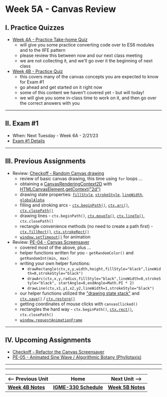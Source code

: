 # Week 5A - Canvas Review

## I. Practice Quizzes
- [Week 4A - Practice Take-home Quiz](../notes/week-4A-practice-quiz.md)
  - will give you some practice converting code over to ES6 modules and to the IIFE pattern
  - please review this between now and our next class meeting
  - we are not collecting it, and we'll go over it the beginning of next class
- [Week 4B - Practice Quiz](../notes/week-4B-practice-quiz.md)
  - this covers many of the canvas concepts you are expected to know for Exam #1
  - go ahead and get started on it right now
  - some of this content we haven't covered yet - but will today!
  - we will give you some in-class time to work on it, and then go over the correct answers with you 

<hr>

## II. Exam #1
- When: Next Tuesday - Week 6A - 2/21/23
- [Exam #1 Details](../notes/exam-1-details.md)

<hr>

## III. Previous Assignments
- Review: [Checkoff - Random Canvas drawing](../notes/random-canvas-stuff.md)
  - review of basic canvas drawing, this time using `for` loops ...
  - obtaining a [CanvasRenderingContext2D](https://developer.mozilla.org/en-US/docs/Web/API/CanvasRenderingContext2D) with [HTMLCanvasElement.getContext("2d")](https://developer.mozilla.org/en-US/docs/Web/API/HTMLCanvasElement/getContext)
  - drawing state properties: [`fillStyle`](https://developer.mozilla.org/en-US/docs/Web/API/CanvasRenderingContext2D/fillStyle), [`strokeStyle`](https://developer.mozilla.org/en-US/docs/Web/API/CanvasRenderingContext2D/strokeStyle), [`lineWidth`](https://developer.mozilla.org/en-US/docs/Web/API/CanvasRenderingContext2D/lineWidth), [`globalAlpha`](https://developer.mozilla.org/en-US/docs/Web/API/CanvasRenderingContext2D/globalAlpha)
  - filling and stroking arcs - [`ctx.beginPath()`](https://developer.mozilla.org/en-US/docs/Web/API/CanvasRenderingContext2D/beginPath), [`ctx.arc()`](https://developer.mozilla.org/en-US/docs/Web/API/CanvasRenderingContext2D/arc), [`ctx.closePath()`](https://developer.mozilla.org/en-US/docs/Web/API/CanvasRenderingContext2D/closePath)
  - drawing lines - `ctx.beginPath()`, [`ctx.moveTo()`](https://developer.mozilla.org/en-US/docs/Web/API/CanvasRenderingContext2D/moveTo), [`ctx.lineTo()`](https://developer.mozilla.org/en-US/docs/Web/API/CanvasRenderingContext2D/lineTo), `ctx.closePath()`
  - rectangle convenience methods (no need to create a path first) - [`ctx.fillRect()`](https://developer.mozilla.org/en-US/docs/Web/API/CanvasRenderingContext2D/fillRect), [`ctx.strokeRect()`](https://developer.mozilla.org/en-US/docs/Web/API/CanvasRenderingContext2D/strokeRect)
  - [`window.setTimeout()`](https://developer.mozilla.org/en-US/docs/Web/API/setTimeout) for animation
- Review: [PE-04 - Canvas Screensaver](../pe/pe-04.md)
  - covered most of the above, plus ...
  - helper functions written for you - `getRandomColor()` and `getRandomInt(min, max)` 
  - writing your own helper functions:
    - `drawRectangle(ctx,x,y,width,height,fillStyle="black",lineWidth=0,strokeStyle="black")`
    - `drawArc(ctx,x,y,radius,fillStyle="black",lineWidth=0,strokeStyle="black", startAngle=0,endAngle=Math.PI * 2)`
    - `drawLine(ctx,x1,y1,x2,y2,lineWidth=1,strokeStyle="black")`
  - our helper functions utilized the  ["drawing state stack"](https://developer.mozilla.org/en-US/docs/Web/API/CanvasRenderingContext2D/save#the_drawing_state) and [`ctx.save()`](https://developer.mozilla.org/en-US/docs/Web/API/CanvasRenderingContext2D/save) / [`ctx.restore()`](https://developer.mozilla.org/en-US/docs/Web/API/CanvasRenderingContext2D/restore)
  - getting coordinates of mouse clicks with `canvasClicked()`
  - rectangles the hard way - `ctx.beginPath()`, [`ctx.rect()`](https://developer.mozilla.org/en-US/docs/Web/API/CanvasRenderingContext2D/rect), `ctx.closePath()`
  - [`window.requestAnimationFrame`](https://developer.mozilla.org/en-US/docs/Web/API/window/requestAnimationFrame)

<hr>

## IV. Upcoming Assignments
- [Checkoff - Refactor the Canvas Screensaver](../checkoffs/refactor-screensaver.md)
- [PE-05 - Animated Sine Wave / Algorithmic Botany (Phyllotaxis)](../pe/pe-05.md)


<hr><hr>


| <-- Previous Unit | Home | Next Unit -->
| --- | --- | --- 
| [**Week 4B Notes**](04B.md)  |  [**IGME-330 Schedule**](../schedule.md) | [**Week 5B Notes**](05B.md)
